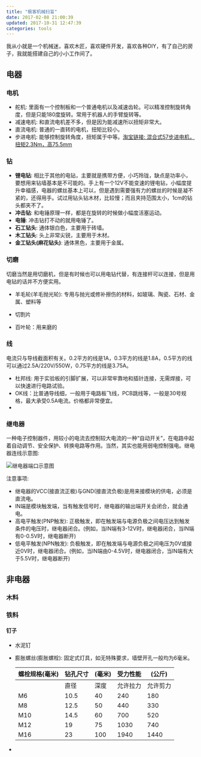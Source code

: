 ```yaml
---
title: "极客机械扫盲"
date: 2017-02-08 21:00:39
updated: 2017-10-31 12:47:39
categories: tools
---
```

我从小就是一个机械迷，喜欢木匠，喜欢硬件开发，喜欢各种DIY，有了自己的房子，我就能搭建自己的小小工作间了。

## 电器

### 电机

- 舵机: 里面有一个控制板和一个普通电机以及减速齿轮。可以精准控制旋转角度，但是只能180度旋转。常用于机器人的手臂旋转等。
- 减速电机: 和直流电机差不多，但是因为能减速所以扭矩非常大。
- 直流电机: 普通的一直转的电机，扭矩比较小。
- 步进电机: 能够控制旋转角度，扭矩属于中等。[淘宝链接: 混合式57步进电机，扭矩2.3Nm，高75.5mm](http://c.b1za.com/h.2UaXF7?cv=y8peSBG34A&sm=fa8fa4)

### 钻

- **锂电钻**: 相比于其他的电钻，主要就是携带方便，小巧玲珑，缺点是功率小，要想用来钻墙基本是不可能的。手上有一个12V不能变速的锂电钻，小幅度提升幸福感，电器的螺丝基本上可以，但是遇到需要强有力的螺丝的时候是凝不紧的，还得用手。试过用钻头钻木材，比较慢；而且夹持范围太小，1cm的钻头都夹不了。
- **冲击钻**: 和电锤原理一样，都是在旋转的时候做小幅度活塞运动。
- **电锤**: 冲击钻打不动的就用电锤了。
- **石工钻头**: 通体银白色，主要用于砖墙。
- **木工钻头**: 头上非常尖锐，主要用于木材。
- **金工钻头(麻花钻头)**: 通体黑色，主要用于金属。

### 切磨

切磨当然是用切磨机，但是有时候也可以用电钻代替，有连接杆可以连接，但是用电钻的话并不方便实用。

- 羊毛轮(羊毛抛光轮): 专用与抛光或修补擦伤的材料，如玻璃、陶瓷、石材、金属、塑料等


- 切割片
- 百叶轮：用来磨的

### 线

电流只与导线截面积有关。0.2平方的线是1A，0.3平方的线是1.8A，0.5平方的线可以通过2.5A/220V/550W，0.75平方的线是3.75A。

- 杜邦线: 用于实验板的引脚扩展，可以非常牢靠地和插针连接，无需焊接，可以快速进行电路试验。
- OK线：比普通导线细，一般用于电路板飞线，PCB跳线等，一般是30号规格，最大承受0.5A电流。价格都非常便宜。
- ​

### 继电器

一种电子控制器件，用较小的电流去控制较大电流的一种“自动开关”，在电路中起着自动调节、安全保护、转换电路等作用。当然，其实也能用弱电控制强电。继电器连线示意图:

![继电器端口示意图](http://ojccjqhmb.bkt.clouddn.com/jidianqi.jpg)

注意事项:

- 继电器的VCC(接直流正极)与GND(接直流负极)是用来接模块的供电，必须是直流电。
- IN端是模块触发端，当有触发信号时，继电器的输出端开关会闭合，就会通电。
- 高电平触发(PNP触发): 正极触发，即在触发端与电源负极之间电压达到触发条件的电压时，继电器闭合。(例如，当IN端有3-12V时，继电器闭合，当IN端有0-0.5V时，继电器断开)
- 低电平触发(NPN触发): 负极触发，即在触发端与电源负极之间电压为0V或接近0V时，继电器闭合。(例如，当IN端由0-4.5V时，继电器闭合，当IN端有大于5.5V时，继电器断开)

## 非电器

### 木料

### 铁料

#### 钉子

- 水泥钉

- 膨胀螺丝(膨胀螺栓): 固定式灯具，如无特殊要求，墙壁开孔一般均为6毫米。

  | 螺栓规格(毫米) | 钻孔尺寸 | (毫米) | 受力性能 | (公斤) |
  | -------- | ---- | ---- | ---- | ---- |
  |          | 直径   | 深度   | 允许拉力 | 允许剪力 |
  | M6       | 10.5 | 40   | 240  | 180  |
  | M8       | 12.5 | 50   | 440  | 330  |
  | M10      | 14.5 | 60   | 700  | 520  |
  | M12      | 19   | 75   | 1030 | 740  |
  | M16      | 23   | 100  | 1940 | 1440 |

- ​

